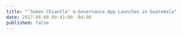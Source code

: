 ```yaml
---
title: "‘Somos Chiantla’ e-Governance App Launches in Guatemala"
date: 2017-08-08 09:43:00 -04:00
published: false
---
```


